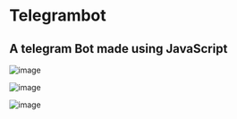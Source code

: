 # Telegrambot

## A telegram Bot made using JavaScript

![image](https://user-images.githubusercontent.com/79045059/122916418-7c4faf80-d37a-11eb-8eec-0c9625c34054.png)

![image](https://user-images.githubusercontent.com/79045059/122916530-9ee1c880-d37a-11eb-9a62-2064da70967c.png)

![image](https://user-images.githubusercontent.com/79045059/122916603-b1f49880-d37a-11eb-9add-4c6865c98ba3.png)
